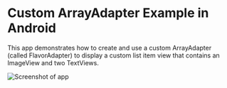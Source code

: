 # Custom ArrayAdapter Example in Android

This app demonstrates how to create and use a custom ArrayAdapter (called FlavorAdapter) to display a custom list item view that contains an ImageView and two TextViews.

![Screenshot of app](http://i.imgur.com/V47Qyfm.png?2)
